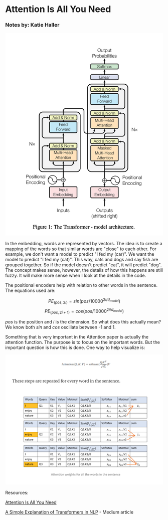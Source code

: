 # Attention Is All You Need

### Notes by: Katie Haller

![The Transformer](./images/AIAYN-Fig.1.png)

In the embedding, words are represented by vectors. The idea is to create a mapping of the words so that similar words are "close" to each other. For example, we don't want a model to predict "I fed my (car)". We want the model to predict "I fed my (cat)". This way, cats and dogs and say fish are grouped together. So if the model doesn't predict "cat", it will predict "dog". The concept makes sense, however, the details of how this happens are still fuzzy. It will make more sense when I look at the details in the code.

The positional encoders help with relation to other words in the sentence. The equations used are:

$$PE_{(pos,2i)}=sin(pos/10000^{2i/d_{model}})$$
$$PE_{(pos,2i+1)}=cos(pos/10000^{2i/d_{model}})$$

$pos$ is the position and $i$ is the dimension. So what does this actually mean? We know both $sin$ and $cos$ oscillate between -1 and 1.

Something that is very important in the Attention paper is actually the attention function. The purpose is to focus on the important words. But the important question is how this is done. One way to help visualize is:

![Attention Score](./images/AIAYN-Fig.2.png)

Resources:

[Attention Is All You Need](https://arxiv.org/pdf/1706.03762.pdf)

[A Simple Explanation of Transformers in NLP](https://towardsdatascience.com/simple-explanation-of-transformers-in-nlp-da1adfc5d64f) - Medium article